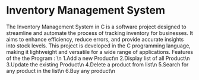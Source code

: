 # Inventory Management System
The Inventory Management System in C is a software project designed to streamline and automate the process of tracking inventory for 
businesses. It aims to enhance efficiency, reduce errors, and provide accurate insights into stock levels. This project is developed in the
C programming language, making it lightweight and versatile for a wide range of applications.
Features of the the Program : \n
1.Add a new Product\n
2.Display list of all Product\n
3.Update the existing Product\n
4.Delete a product from list\n
5.Search for any product in the list\n
6.Buy any product\n
